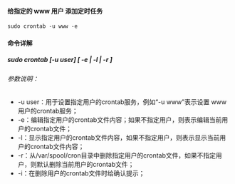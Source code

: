 #### 给指定的 www 用户 添加定时任务
```
sudo crontab -u www -e
```
#### 命令详解

##### sudo crontab [-u user] [ -e | -l | -r ]
###### 参数说明：
* -u user：用于设置指定用户的crontab服务，例如“-u www”表示设置 www 用户的crontab服务；
* -e：编辑指定用户的crontab文件内容；如果不指定用户，则表示编辑当前用户的crontab文件；
* -l：显示指定用户的crontab文件内容，如果不指定用户，则表示显示当前用户的crontab文件内容；
* -r：从/var/spool/cron目录中删除指定用户的crontab文件，如果不指定用户，则默认删除当前用户的crontab文件；
* -i：在删除用户的crontab文件时给确认提示；